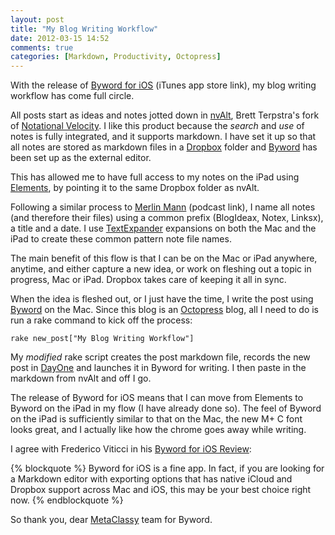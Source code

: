 ```yaml
---
layout: post
title: "My Blog Writing Workflow"
date: 2012-03-15 14:52
comments: true
categories: [Markdown, Productivity, Octopress]
---
```


With the release of [Byword for iOS](http://itunes.apple.com/us/app/byword/id482063361?mt=8) (iTunes app store link), my blog writing workflow has come full circle.

All posts start as ideas and notes jotted down in [nvAlt](http://brettterpstra.com/project/nvalt/), Brett Terpstra's fork of [Notational Velocity](http://notational.net/). I like this product because the *search* and *use* of notes is fully integrated, and it supports markdown.  I have set it up so that all notes are stored as markdown files in a [Dropbox](http://www.dropbox.com) folder and [Byword](http://bywordapp.com/) has been set up as the external editor.

This has allowed me to have full access to my notes on the iPad using [Elements](http://www.secondgearsoftware.com/elements/), by pointing it to the same Dropbox folder as nvAlt.

Following a similar process to [Merlin Mann](http://macpowerusers.com/2011/03/mpu-046-workflows-with-merlin-mann-ii/) (podcast link), I name all notes (and therefore their files) using a common prefix (BlogIdeax, Notex, Linksx), a title and a date. I use [TextExpander](http://smilesoftware.com/TextExpander/) expansions on both the Mac and the iPad to create these common pattern note file names.

The main benefit of this flow is that I can be on the Mac or iPad anywhere, anytime, and either capture a new idea, or work on fleshing out a topic in progress, Mac or iPad. Dropbox takes care of keeping it all in sync.

When the idea is fleshed out, or I just have the time, I write the post using [Byword](http://bywordapp.com/) on the Mac. Since this blog is an [Octopress](http://octopress.org/) blog, all I need to do is run a rake command to kick off the process:

```
rake new_post["My Blog Writing Workflow"]
```

My *modified* rake script creates the post markdown file, records the new post in [DayOne](http://dayoneapp.com/) and launches it in Byword for writing.  I then paste in the markdown from nvAlt and off I go.

The release of Byword for iOS means that I can move from Elements to Byword on the iPad in my flow (I have already done so). The feel of Byword on the iPad is sufficiently similar to that on the Mac, the new M+ C font looks great, and I actually like how the chrome goes away while writing.

I agree with Frederico Viticci in his [Byword for iOS Review](http://www.macstories.net/reviews/byword-for-ios-review/):

{% blockquote %}
Byword for iOS is a fine app. In fact, if you are looking for a Markdown editor with exporting options that has native iCloud and Dropbox support across Mac and iOS, this may be your best choice right now.
{% endblockquote %}

So thank you, dear [MetaClassy](http://metaclassy.com/) team for Byword.
